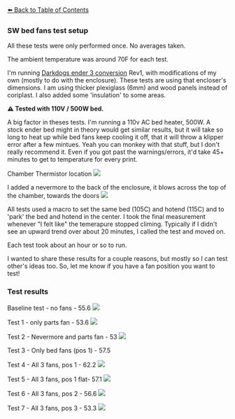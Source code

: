 [:arrow_left: Back to Table of Contents](/README.md)

### SW bed fans test setup
All these tests were only performed once. No averages taken.

The ambient temperature was around 70F for each test.

I'm running [Darkdogs ender 3 conversion](https://github.com/boubounokefalos/Ender_SW ) Rev1, with modifications of my own (mostly to do with the enclosure). 
These tests are using that encloser's dimensions. I am using thicker plexiglass (6mm) and wood panels instead of coriplast. I also added some 'insulation' to some areas.

**:warning: Tested with 110V / 500W bed.**

A big factor in theses tests. I'm running a 110v AC bed heater, 500W. A stock ender bed might in theory would get similar results, but it will take so long to heat up while bed fans keep cooling it off, that it will throw a klipper error after a few mintues. Yeah you can monkey with that stuff, but I don't really recommend it. Even if you got past the warnings/errors, it'd take 45+ minutes to get to temperature for every print.

Chamber Thermistor location
![](/bed-fan/testing/images/chamber_thermistor.jpg)

I added a nevermore to the back of the enclosure, it blows across the top of the chamber, towards the doors
![](/bed-fan/testing/images/nevermore.jpg)

All tests used a macro to set the same bed (105C) and hotend (115C) and to 'park' the bed and hotend in the center. I took the final measurement whenever "I felt like" the temerapure stopped climing. Typically if I didn't see an upward trend over about 20 minutes, I called the test and moved on. 

Each test took about an hour or so to run.

I wanted to share these results for a couple reasons, but mostly so I can test other's ideas too. So, let me know if you have a fan position you want to test!

### Test results

Baseline test - no fans - 55.6
![](/bed-fan/testing/images/no_fans.jpg_)

Test 1 - only parts fan - 53.6
![](/bed-fan/testing/images/only_part_fan.jpg_)

Test 2 - Nevermore and parts fan - 53
![](/bed-fan/testing/images/parts_and_nevermore_fans.jpg_)

Test 3 - Only bed fans (pos 1) - 57.5

Test 4 - All 3 fans, pos 1 - 62.2
![](/bed-fan/testing/images/pos_1.jpg)

Test 5 - All 3 fans, pos 1 flat- 57.1
![](/bed-fan/testing/images/pos_1_flat.jpg)

Test 6 - All 3 fans, pos 2 - 56.6
![](/bed-fan/testing/images/pos_2.jpg)

Test 7 - All 3 fans, pos 3 - 53.3
![](/bed-fan/testing/images/pos_3.jpg)
